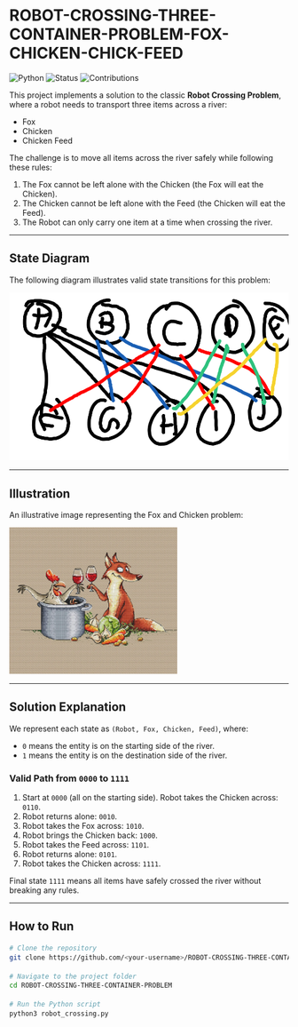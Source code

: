 # ROBOT-CROSSING-THREE-CONTAINER-PROBLEM-FOX-CHICKEN-CHICK-FEED

![Python](https://img.shields.io/badge/Python-3.x-blue)
![Status](https://img.shields.io/badge/Status-Completed-brightgreen)
![Contributions](https://img.shields.io/badge/Contributions-Welcome-orange)

This project implements a solution to the classic **Robot Crossing Problem**, where a robot needs to transport three items across a river:
- Fox  
- Chicken  
- Chicken Feed  

The challenge is to move all items across the river safely while following these rules:
1. The Fox cannot be left alone with the Chicken (the Fox will eat the Chicken).
2. The Chicken cannot be left alone with the Feed (the Chicken will eat the Feed).
3. The Robot can only carry one item at a time when crossing the river.

---

## State Diagram
The following diagram illustrates valid state transitions for this problem:

![State Diagram](asd.png)

---

## Illustration
An illustrative image representing the Fox and Chicken problem:

![Fox and Chicken Illustration](fox_chicken.png)

---

## Solution Explanation
We represent each state as `(Robot, Fox, Chicken, Feed)`, where:
- `0` means the entity is on the starting side of the river.
- `1` means the entity is on the destination side of the river.

### Valid Path from `0000` to `1111`
1. Start at `0000` (all on the starting side). Robot takes the Chicken across: `0110`.
2. Robot returns alone: `0010`.
3. Robot takes the Fox across: `1010`.
4. Robot brings the Chicken back: `1000`.
5. Robot takes the Feed across: `1101`.
6. Robot returns alone: `0101`.
7. Robot takes the Chicken across: `1111`.

Final state `1111` means all items have safely crossed the river without breaking any rules.

---

## How to Run
```bash
# Clone the repository
git clone https://github.com/<your-username>/ROBOT-CROSSING-THREE-CONTAINER-PROBLEM.git

# Navigate to the project folder
cd ROBOT-CROSSING-THREE-CONTAINER-PROBLEM

# Run the Python script
python3 robot_crossing.py
